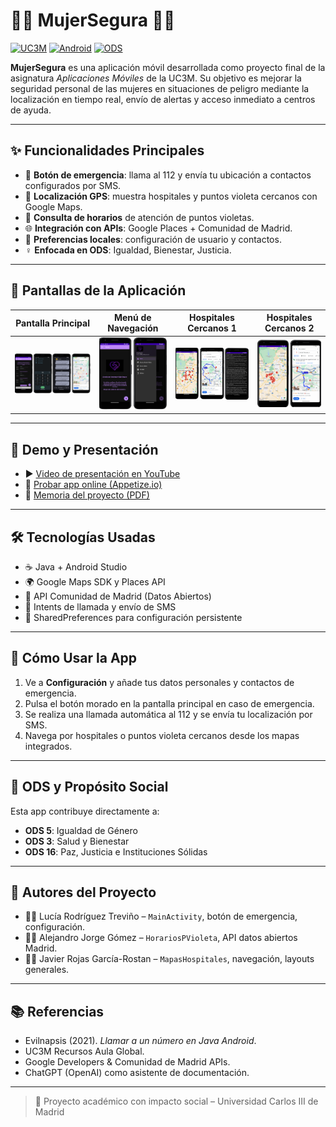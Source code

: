 # 👩‍🦰 MujerSegura 🚨📍

[![UC3M](https://img.shields.io/badge/UC3M-Telematics-blue.svg)](https://www.uc3m.es/)
[![Android](https://img.shields.io/badge/Built%20with-Java%20%26%20Android-green.svg)](https://developer.android.com/)
[![ODS](https://img.shields.io/badge/ODS-Gender%20Equality%20%26%20Wellbeing-purple)](https://sdgs.un.org/goals)

**MujerSegura** es una aplicación móvil desarrollada como proyecto final de la asignatura _Aplicaciones Móviles_ de la UC3M. Su objetivo es mejorar la seguridad personal de las mujeres en situaciones de peligro mediante la localización en tiempo real, envío de alertas y acceso inmediato a centros de ayuda.

---

## ✨ Funcionalidades Principales

- 📲 **Botón de emergencia**: llama al 112 y envía tu ubicación a contactos configurados por SMS.
- 📍 **Localización GPS**: muestra hospitales y puntos violeta cercanos con Google Maps.
- 📅 **Consulta de horarios** de atención de puntos violetas.
- 🌐 **Integración con APIs**: Google Places + Comunidad de Madrid.
- 💾 **Preferencias locales**: configuración de usuario y contactos.
- ♀️ **Enfocada en ODS**: Igualdad, Bienestar, Justicia.

---

## 🧭 Pantallas de la Aplicación

| Pantalla Principal | Menú de Navegación | Hospitales Cercanos 1 | Hospitales Cercanos 2 |
|--------------------|--------------------|------------------------|------------------------|
| ![Main](https://raw.githubusercontent.com/100472823/MujerSegura-AplicacionesMoviles-uc3m/150c628005281bda07d4f29bfeb9bc5b016bc012/assets-gitdocu/screen1.png) | ![Nav](https://raw.githubusercontent.com/100472823/MujerSegura-AplicacionesMoviles-uc3m/150c628005281bda07d4f29bfeb9bc5b016bc012/assets-gitdocu/screen2.png) | ![Hosp1](https://raw.githubusercontent.com/100472823/MujerSegura-AplicacionesMoviles-uc3m/150c628005281bda07d4f29bfeb9bc5b016bc012/assets-gitdocu/api-hospitales1.png) | ![Hosp2](https://raw.githubusercontent.com/100472823/MujerSegura-AplicacionesMoviles-uc3m/150c628005281bda07d4f29bfeb9bc5b016bc012/assets-gitdocu/api-hospitales2.png) |

---

## 🎥 Demo y Presentación

- ▶️ [Video de presentación en YouTube](https://www.youtube.com/watch?v=4_ReTKz_F3E&feature=youtu.be)
- 🧪 [Probar app online (Appetize.io)](https://appetize.io/app/4y7lsijqqatev46asdi5cybwha?device=pixel7&osVersion=13.0)
- 📄 [Memoria del proyecto (PDF)](https://drive.google.com/file/d/1DjMsuDQWJm37Fj8OpI0EHvMfS6T_CUTC/view?usp=share_link)

---

## 🛠️ Tecnologías Usadas

- ☕ Java + Android Studio
- 🌍 Google Maps SDK y Places API
- 🏥 API Comunidad de Madrid (Datos Abiertos)
- 📲 Intents de llamada y envío de SMS
- 💾 SharedPreferences para configuración persistente

---

## 📌 Cómo Usar la App

1. Ve a **Configuración** y añade tus datos personales y contactos de emergencia.
2. Pulsa el botón morado en la pantalla principal en caso de emergencia.
3. Se realiza una llamada automática al 112 y se envía tu localización por SMS.
4. Navega por hospitales o puntos violeta cercanos desde los mapas integrados.

---

## 🎯 ODS y Propósito Social

Esta app contribuye directamente a:

- **ODS 5**: Igualdad de Género  
- **ODS 3**: Salud y Bienestar  
- **ODS 16**: Paz, Justicia e Instituciones Sólidas

---

## 👥 Autores del Proyecto

- 👩‍💻 Lucía Rodríguez Treviño – `MainActivity`, botón de emergencia, configuración.
- 👨‍💻 Alejandro Jorge Gómez – `HorariosPVioleta`, API datos abiertos Madrid.
- 👨‍💻 Javier Rojas García-Rostan – `MapasHospitales`, navegación, layouts generales.

---

## 📚 Referencias

- Evilnapsis (2021). *Llamar a un número en Java Android*.  
- UC3M Recursos Aula Global.  
- Google Developers & Comunidad de Madrid APIs.  
- ChatGPT (OpenAI) como asistente de documentación.

---

> 💜 Proyecto académico con impacto social – Universidad Carlos III de Madrid  
